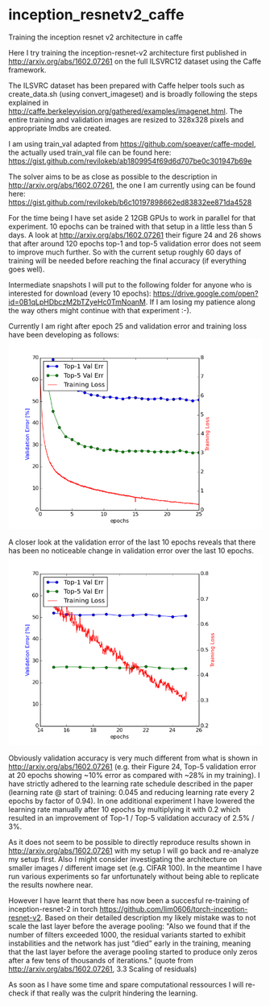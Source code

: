 # inception_resnetv2_caffe
Training the inception resnet v2 architecture in caffe

Here I try training the inception-resnet-v2 architecture first published in http://arxiv.org/abs/1602.07261 on the full ILSVRC12 dataset using the Caffe framework.

The ILSVRC dataset has been prepared with Caffe helper tools such as create_data.sh (using convert_imageset) and is broadly following the steps explained in http://caffe.berkeleyvision.org/gathered/examples/imagenet.html. The entire training and validation images are resized to 328x328 pixels and appropriate lmdbs are created.

I am using train_val adapted from https://github.com/soeaver/caffe-model, the actually used train_val file can be found here: https://gist.github.com/revilokeb/ab1809954f69d6d707be0c301947b69e

The solver aims to be as close as possible to the description in http://arxiv.org/abs/1602.07261, the one I am currently using can be found here: https://gist.github.com/revilokeb/b6c10197898662ed83832ee871da4528

For the time being I have set aside 2 12GB GPUs to work in parallel for that experiment. 10 epochs can be trained with that setup in a little less than 5 days. A look at http://arxiv.org/abs/1602.07261 their figure 24 and 26 shows that after around 120 epochs top-1 and top-5 validation error does not seem to improve much further. So with the current setup roughly 60 days of training will be needed before reaching the final accuracy (if everything goes well).

Intermediate snapshots I will put to the following folder for anyone who is interested for download (every 10 epochs): https://drive.google.com/open?id=0B1qLpHDbczM2bTZyeHc0TmNoanM. If I am losing my patience along the way others might continue with that experiment :-).

Currently I am right after epoch 25 and validation error and training loss have been developing as follows:
![Alt text](./inception_resnetv2_25epochs.png?raw=true "Current Validation Error / Training Loss")

A closer look at the validation error of the last 10 epochs reveals that there has been no noticeable change in validation error over the last 10 epochs. ![Alt text](./inception_resnetv2_15-25epochs.png?raw=true "Validation Error / Training Loss of last 10 epochs")

Obviously validation accuracy is very much different from what is shown in http://arxiv.org/abs/1602.07261 (e.g. their Figure 24, Top-5 validation error at 20 epochs showing ~10% error as compared with ~28% in my training). I have strictly adhered to the learning rate schedule described in the paper (learning rate @ start of training: 0.045 and reducing learning rate every 2 epochs by factor of 0.94). In one additional experiment I have lowered the learning rate manually after 10 epochs by multiplying it with 0.2 which resulted in an improvement of Top-1 / Top-5 validation accuracy of 2.5% / 3%.

As it does not seem to be possible to directly reproduce results shown in http://arxiv.org/abs/1602.07261 with my setup I will go back and re-analyze my setup first. Also I might consider investigating the architecture on smaller images / different image set (e.g. CIFAR 100). In the meantime I have run various experiments so far unfortunately without being able to replicate the results nowhere near. 

However I have learnt that there has now been a succesful re-training of inception-resnet-2 in torch https://github.com/lim0606/torch-inception-resnet-v2. Based on their detailed description my likely mistake was to not scale the last layer before the average pooling:
"Also we found that if the number of filters exceeded 1000, the residual variants started to exhibit instabilities and the network has just “died” early in the training, meaning that the last layer before the average pooling started to produce only zeros after a few tens of thousands of iterations." (quote from http://arxiv.org/abs/1602.07261, 3.3 Scaling of residuals)

As soon as I have some time and spare computational ressources I will re-check if that really was the culprit hindering the learning.



